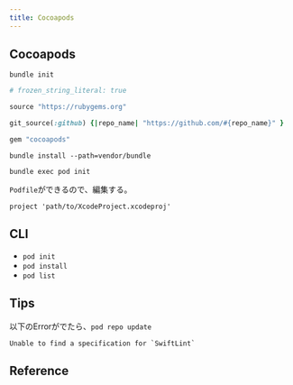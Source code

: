 ```yaml
---
title: Cocoapods
---
```


## Cocoapods

```
bundle init
```

```ruby
# frozen_string_literal: true

source "https://rubygems.org"

git_source(:github) {|repo_name| "https://github.com/#{repo_name}" }

gem "cocoapods"
```

```
bundle install --path=vendor/bundle
```

```
bundle exec pod init
```

`Podfile`ができるので、編集する。

```
project 'path/to/XcodeProject.xcodeproj'
```

## CLI

* `pod init`
* `pod install`
* `pod list`

## Tips
以下のErrorがでたら、`pod repo update`

```
Unable to find a specification for `SwiftLint`
```

## Reference

